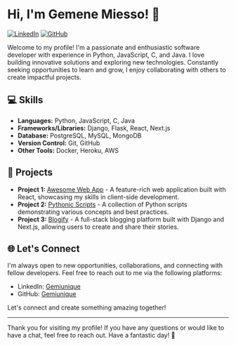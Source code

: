 <!-- Introduction -->
# Hi, I'm Gemene Miesso! 👋

[![LinkedIn](https://img.shields.io/badge/LinkedIn-GemeneMiesso-blue?style=flat-square&logo=linkedin&color=2867B2)](http://linkedin.com/in/Gemiunique)
[![GitHub](https://img.shields.io/badge/GitHub-GemeneMiesso-black?style=flat-square&logo=github&color=181717)](https://github.com/Gemiunique)

Welcome to my profile! I'm a passionate and enthusiastic software developer with experience in Python, JavaScript, C, and Java. I love building innovative solutions and exploring new technologies. Constantly seeking opportunities to learn and grow, I enjoy collaborating with others to create impactful projects.

<!-- Skills -->
## 💻 Skills

- **Languages:** Python, JavaScript, C, Java
- **Frameworks/Libraries:** Django, Flask, React, Next.js
- **Database:** PostgreSQL, MySQL, MongoDB
- **Version Control:** Git, GitHub
- **Other Tools:** Docker, Heroku, AWS

<!-- Projects -->
## 🚀 Projects

- **Project 1:** [Awesome Web App](https://github.com/Gemiunique/awesome-web-app) - A feature-rich web application built with React, showcasing my skills in client-side development.
- **Project 2:** [Pythonic Scripts](https://github.com/Gemiunique/pythonic-scripts) - A collection of Python scripts demonstrating various concepts and best practices.
- **Project 3:** [Blogify](https://github.com/Gemiunique/blogify) - A full-stack blogging platform built with Django and Next.js, allowing users to create and share their stories.

<!-- Connect -->
## 🌐 Let's Connect

I'm always open to new opportunities, collaborations, and connecting with fellow developers. Feel free to reach out to me via the following platforms:

- LinkedIn: [Gemiunique](https://www.linkedin.com/in/Gemiunique/)
- GitHub: [Gemiunique](https://github.com/Gemiunique)

Let's connect and create something amazing together!

<!-- Footer -->
***

Thank you for visiting my profile! If you have any questions or would like to have a chat, feel free to reach out. Have a fantastic day! 🌟
